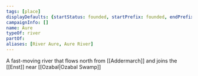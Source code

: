 ```yaml
---
tags: [place]
displayDefaults: {startStatus: founded, startPrefix: founded, endPrefix: destroyed, endStatus: destroyed}
campaignInfo: []
name: Aure
typeOf: river
partOf:
aliases: [River Aure, Aure River]
---
```

A fast-moving river that flows north from [[Addermarch]] and joins the [[Enst]] near [[Ozabal|Ozabal Swamp]]